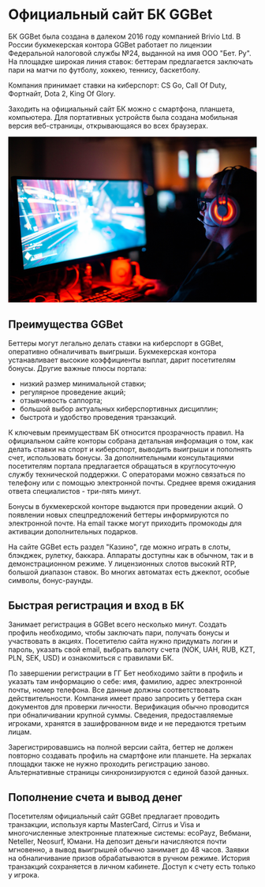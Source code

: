 <h1>Официальный сайт БК GGBet</h1> <p>БК GGBet была создана в далеком 2016 году компанией Brivio Ltd. В России букмекерская контора GGBet работает по лицензии Федеральной налоговой службы №24, выданной на имя ООО "Бет. Ру". На площадке широкая линия ставок: беттерам предлагается заключать пари на матчи по футболу, хоккею, теннису, баскетболу.
  
<p>Компания принимает ставки на киберспорт: CS Go, Call Of Duty, Фортнайт, Dota 2, King Of Glory.</p>

<p>Заходить на официальный сайт БК можно с смартфона, планшета, компьютера. Для портативных устройств была создана мобильная версия веб-страницы, открывающаяся во всех браузерах. </p>

<img src="ggbet_gaming.jpg" alt="GGBet Gaming">

<h2>Преимущества GGBet</h2>

<p>Беттеры могут легально делать ставки на киберспорт в GGBet, оперативно обналичивать выигрыши. Букмекерская контора устанавливает высокие коэффициенты выплат, дарит посетителям бонусы. Другие важные плюсы портала: </p> <ul> <li>низкий размер минимальной ставки; </li> <li>регулярное проведение акций; </li> <li>отзывчивость саппорта; </li> <li>большой выбор актуальных киберспортивных дисциплин; </li> <li>быстрота и удобство проведения транзакций. </li> </ul>

<p>К ключевым преимуществам БК относится прозрачность правил. На официальном сайте конторы собрана детальная информация о том, как делать ставки на спорт и киберспорт, выводить выигрыши и пополнять счет, использовать бонусы. За дополнительными консультациями посетителям портала предлагается обращаться в круглосуточную службу технической поддержки. С операторами можно связаться по телефону или с помощью электронной почты. Среднее время ожидания ответа специалистов - три-пять минут. </p>

<p>Бонусы в букмекерской конторе выдаются при проведении акций. О появлении новых спецпредложений беттеры информируются по электронной почте. На email также могут приходить промокоды для активации дополнительных подарков. </p> <p>На сайте GGBet есть раздел "Казино", где можно играть в слоты, блэкджек, рулетку, баккара. Аппараты доступны как в обычном, так и в демонстрационном режиме. У лицензионных слотов высокий RTP, большой диапазон ставок. Во многих автоматах есть джекпот, особые символы, бонус-раунды. </p>

<h2>Быстрая регистрация и вход в БК</h2>

<p>Занимает регистрация в GGBet всего несколько минут. Создать профиль необходимо, чтобы заключать пари, получать бонусы и участвовать в акциях. Посетителю сайта нужно придумать логин и пароль, указать свой email, выбрать валюту счета (NOK, UAH, RUB, KZT, PLN, SEK, USD) и ознакомиться с правилами БК.</p>
  
<p>По завершении регистрации в ГГ Бет необходимо зайти в профиль и указать там информацию о себе: имя, фамилию, адрес электронной почты, номер телефона. Все данные должны соответствовать действительности. Компания имеет право запросить у беттера скан документов для проверки личности. Верификация обычно проводится при обналичивании крупной суммы. Сведения, предоставляемые игроками, хранятся в зашифрованном виде и не передаются третьим лицам.</p>

<p>Зарегистрировавшись на полной версии сайта, беттер не должен повторно создавать профиль на смартфоне или планшете. На зеркалах площадки также не нужно проходить регистрацию заново. Альтернативные страницы синхронизируются с единой базой данных. </p>

<h2>Пополнение счета и вывод денег</h2> 

<p>Посетителям официальный сайт GGBet предлагает проводить транзакции, используя карты MasterCard, Cirrus и Visa и многочисленные электронные платежные системы: ecoPayz, Вебмани, Neteller, Neosurf, Юмани. На депозит деньги начисляются почти мгновенно, а вывод выигрышей обычно занимает до 48 часов. Заявки на обналичивание призов обрабатываются в ручном режиме. История транзакций сохраняется в личном кабинете. Доступ к счету есть только у игрока. </p>
